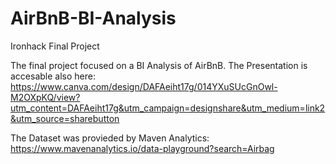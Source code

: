 # AirBnB-BI-Analysis
Ironhack Final Project

The final project focused on a BI Analysis of AirBnB.
The Presentation is accesable also here: https://www.canva.com/design/DAFAeiht17g/014YXuSUcGnOwl-M2OXpKQ/view?utm_content=DAFAeiht17g&utm_campaign=designshare&utm_medium=link2&utm_source=sharebutton 

The Dataset was provieded by Maven Analytics: https://www.mavenanalytics.io/data-playground?search=Airbag 
